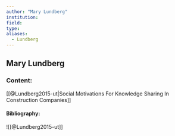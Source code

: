 ```yaml
---
author: "Mary Lundberg"
institution:
field:
type:
aliases:
  - Lundberg
---
```


## Mary Lundberg

### Content:
[[@Lundberg2015-ut|Social Motivations For Knowledge Sharing In Construction Companies]]

#### Bibliography:

![[@Lundberg2015-ut]]